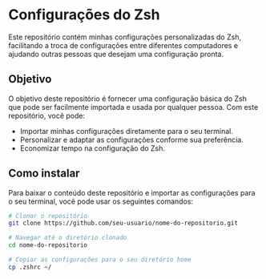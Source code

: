# Configurações do Zsh

Este repositório contém minhas configurações personalizadas do Zsh, facilitando a troca de configurações entre diferentes computadores e ajudando outras pessoas que desejam uma configuração pronta.

## Objetivo

O objetivo deste repositório é fornecer uma configuração básica do Zsh que pode ser facilmente importada e usada por qualquer pessoa. Com este repositório, você pode:

- Importar minhas configurações diretamente para o seu terminal.
- Personalizar e adaptar as configurações conforme sua preferência.
- Economizar tempo na configuração do Zsh.

## Como instalar

Para baixar o conteúdo deste repositório e importar as configurações para o seu terminal, você pode usar os seguintes comandos:

```bash
# Clonar o repositório
git clone https://github.com/seu-usuario/nome-do-repositorio.git

# Navegar até o diretório clonado
cd nome-do-repositorio

# Copiar as configurações para o seu diretório home
cp .zshrc ~/

